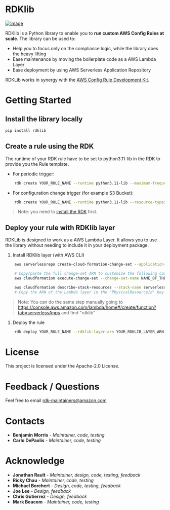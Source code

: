 # RDKlib

[![image](https://github.com/awslabs/aws-config-rdklib/workflows/ci/badge.svg?branch=master)](https://github.com/awslabs/aws-config-rdklib/actions?query=workflow%3Aci+branch%3Amaster)

RDKlib is a Python library to enable you to **run custom AWS Config
Rules at scale**. The library can be used to:

- Help you to focus only on the compliance logic, while the library
  does the heavy lifting
- Ease maintenance by moving the boilerplate code as a AWS Lambda
  Layer
- Ease deployment by using AWS Serverless Application Repository

RDKLib works in synergy with the [AWS Config Rule Development Kit](https://github.com/awslabs/aws-config-rdk).

# Getting Started

## Install the library locally

```bash
pip install rdklib
```

## Create a rule using the RDK

The runtime of your RDK rule have to be set to python3.11-lib in the RDK
to provide you the Rule template.

- For periodic trigger:

```bash
    rdk create YOUR_RULE_NAME --runtime python3.11-lib --maximum-frequency TwentyFour_Hours
```

- For configuration change trigger (for example S3 Bucket):

```bash
    rdk create YOUR_RULE_NAME --runtime python3.11-lib --resource-types AWS::S3::Bucket
```

> Note: you need to [install the RDK](https://github.com/awslabs/aws-config-rdk#getting-started) first.

## Deploy your rule with RDKlib layer

RDKLib is designed to work as a AWS Lambda Layer. It allows you to use the library without needing to include it in your deployment package.

1.  Install RDKlib layer (with AWS CLI)

```bash
    aws serverlessrepo create-cloud-formation-change-set --application-id arn:aws:serverlessrepo:ap-southeast-1:711761543063:applications/rdklib --stack-name RDKlib-Layer

    # Copy/paste the full change-set ARN to customize the following command
    aws cloudformation execute-change-set --change-set-name NAME_OF_THE_CHANGE_SET

    aws cloudformation describe-stack-resources --stack-name serverlessrepo-RDKlib-Layer
    # Copy the ARN of the Lambda layer in the "PhysicalResourceId" key (i.e. arn:aws:lambda:YOUR_REGION:YOUR_ACCOUNT:layer:rdklib-layer:1).
```

> Note: You can do the same step manually going to <https://console.aws.amazon.com/lambda/home#/create/function?tab=serverlessApps> and find "rdklib"

1.  Deploy the rule

```bash
    rdk deploy YOUR_RULE_NAME --rdklib-layer-arn YOUR_RDKLIB_LAYER_ARN
```

# License

This project is licensed under the Apache-2.0 License.

# Feedback / Questions

Feel free to email <rdk-maintainers@amazon.com>

# Contacts

- **Benjamin Morris** - _Maintainer, code, testing_
- **Carlo DePaolis** - _Maintainer, code, testing_

# Acknowledge

- **Jonathan Rault** - _Maintainer, design, code, testing, feedback_
- **Ricky Chau** - _Maintainer, code, testing_
- **Michael Borchert** - _Design, code, testing, feedback_
- **Joe Lee** - _Design, feedback_
- **Chris Gutierrez** - _Design, feedback_
- **Mark Beacom** - _Maintainer, code, testing_
